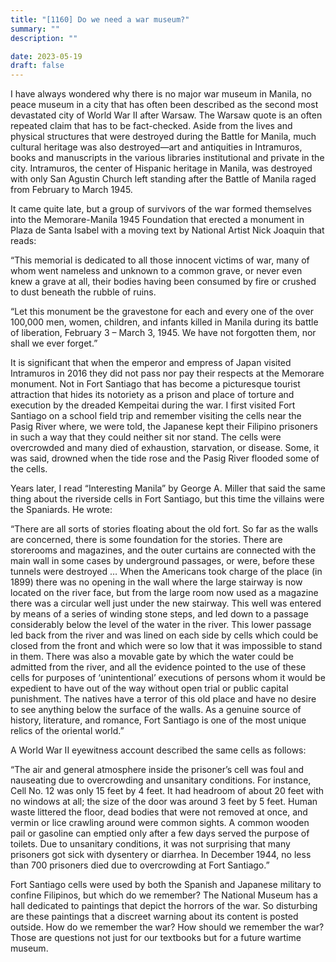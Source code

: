 ```yaml
---
title: "[1160] Do we need a war museum?"
summary: ""
description: ""

date: 2023-05-19
draft: false
---
```


I have always wondered why there is no major war museum in Manila, no peace museum in a city that has often been described as the second most devastated city of World War II after Warsaw. The Warsaw quote is an often repeated claim that has to be fact-checked. Aside from the lives and physical structures that were destroyed during the Battle for Manila, much cultural heritage was also destroyed—art and antiquities in Intramuros, books and manuscripts in the various libraries institutional and private in the city. Intramuros, the center of Hispanic heritage in Manila, was destroyed with only San Agustin Church left standing after the Battle of Manila raged from February to March 1945.

It came quite late, but a group of survivors of the war formed themselves into the Memorare-Manila 1945 Foundation that erected a monument in Plaza de Santa Isabel with a moving text by National Artist Nick Joaquin that reads:

“This memorial is dedicated to all those innocent victims of war, many of whom went nameless and unknown to a common grave, or never even knew a grave at all, their bodies having been consumed by fire or crushed to dust beneath the rubble of ruins.

“Let this monument be the gravestone for each and every one of the over 100,000 men, women, children, and infants killed in Manila during its battle of liberation, February 3 – March 3, 1945. We have not forgotten them, nor shall we ever forget.”

It is significant that when the emperor and empress of Japan visited Intramuros in 2016 they did not pass nor pay their respects at the Memorare monument. Not in Fort Santiago that has become a picturesque tourist attraction that hides its notoriety as a prison and place of torture and execution by the dreaded Kempeitai during the war. I first visited Fort Santiago on a school field trip and remember visiting the cells near the Pasig River where, we were told, the Japanese kept their Filipino prisoners in such a way that they could neither sit nor stand. The cells were overcrowded and many died of exhaustion, starvation, or disease. Some, it was said, drowned when the tide rose and the Pasig River flooded some of the cells.

Years later, I read “Interesting Manila” by George A. Miller that said the same thing about the riverside cells in Fort Santiago, but this time the villains were the Spaniards. He wrote:

“There are all sorts of stories floating about the old fort. So far as the walls are concerned, there is some foundation for the stories. There are storerooms and magazines, and the outer curtains are connected with the main wall in some cases by underground passages, or were, before these tunnels were destroyed … When the Americans took charge of the place (in 1899) there was no opening in the wall where the large stairway is now located on the river face, but from the large room now used as a magazine there was a circular well just under the new stairway. This well was entered by means of a series of winding stone steps, and led down to a passage considerably below the level of the water in the river. This lower passage led back from the river and was lined on each side by cells which could be closed from the front and which were so low that it was impossible to stand in them. There was also a movable gate by which the water could be admitted from the river, and all the evidence pointed to the use of these cells for purposes of ‘unintentional’ executions of persons whom it would be expedient to have out of the way without open trial or public capital punishment. The natives have a terror of this old place and have no desire to see anything below the surface of the walls. As a genuine source of history, literature, and romance, Fort Santiago is one of the most unique relics of the oriental world.”

A World War II eyewitness account described the same cells as follows:

“The air and general atmosphere inside the prisoner’s cell was foul and nauseating due to overcrowding and unsanitary conditions. For instance, Cell No. 12 was only 15 feet by 4 feet. It had headroom of about 20 feet with no windows at all; the size of the door was around 3 feet by 5 feet. Human waste littered the floor, dead bodies that were not removed at once, and vermin or lice crawling around were common sights. A common wooden pail or gasoline can emptied only after a few days served the purpose of toilets. Due to unsanitary conditions, it was not surprising that many prisoners got sick with dysentery or diarrhea. In December 1944, no less than 700 prisoners died due to overcrowding at Fort Santiago.”

Fort Santiago cells were used by both the Spanish and Japanese military to confine Filipinos, but which do we remember? The National Museum has a hall dedicated to paintings that depict the horrors of the war. So disturbing are these paintings that a discreet warning about its content is posted outside. How do we remember the war? How should we remember the war? Those are questions not just for our textbooks but for a future wartime museum.
